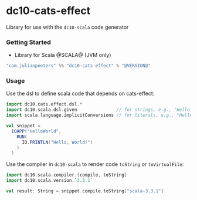 # dc10-cats-effect
Library for use with the `dc10-scala` code generator

### Getting Started
 - Library for Scala @SCALA@ (JVM only)

```scala
"com.julianpeeters" %% "dc10-cats-effect" % "@VERSION@"
```

### Usage

Use the dsl to define scala code that depends on cats-effect:

```scala mdoc
import dc10.cats.effect.dsl.*
import dc10.scala.dsl.given               // for strings, e.g., "Hello, World!"
import scala.language.implicitConversions // for literals, e.g., "Hello, World!"

val snippet =
  IOAPP("HelloWorld",
    RUN(
      IO.PRINTLN("Hello, World!")
    )
  )
```

Use the compiler in `dc10-scala` to render code `toString` or `toVirtualFile`:

```scala mdoc
import dc10.scala.compiler.{compile, toString}
import dc10.scala.version.`3.3.1`

val result: String = snippet.compile.toString["scala-3.3.1"]
```